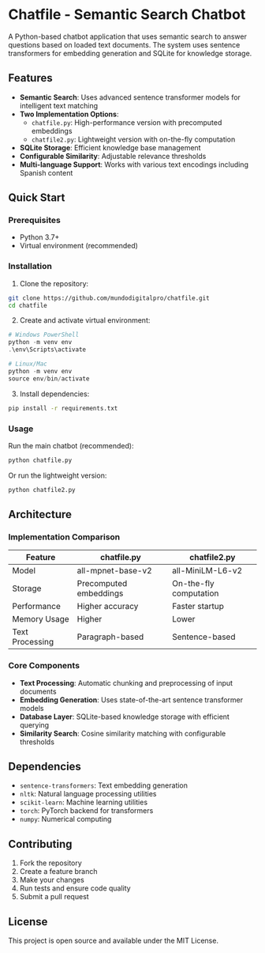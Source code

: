 # Chatfile - Semantic Search Chatbot

A Python-based chatbot application that uses semantic search to answer questions based on loaded text documents. The system uses sentence transformers for embedding generation and SQLite for knowledge storage.

## Features

- **Semantic Search**: Uses advanced sentence transformer models for intelligent text matching
- **Two Implementation Options**:
  - `chatfile.py`: High-performance version with precomputed embeddings
  - `chatfile2.py`: Lightweight version with on-the-fly computation
- **SQLite Storage**: Efficient knowledge base management
- **Configurable Similarity**: Adjustable relevance thresholds
- **Multi-language Support**: Works with various text encodings including Spanish content

## Quick Start

### Prerequisites

- Python 3.7+
- Virtual environment (recommended)

### Installation

1. Clone the repository:
```bash
git clone https://github.com/mundodigitalpro/chatfile.git
cd chatfile
```

2. Create and activate virtual environment:
```powershell
# Windows PowerShell
python -m venv env
.\env\Scripts\activate

# Linux/Mac
python -m venv env
source env/bin/activate
```

3. Install dependencies:
```bash
pip install -r requirements.txt
```

### Usage

Run the main chatbot (recommended):
```bash
python chatfile.py
```

Or run the lightweight version:
```bash
python chatfile2.py
```

## Architecture

### Implementation Comparison

| Feature | chatfile.py | chatfile2.py |
|---------|-------------|--------------|
| Model | all-mpnet-base-v2 | all-MiniLM-L6-v2 |
| Storage | Precomputed embeddings | On-the-fly computation |
| Performance | Higher accuracy | Faster startup |
| Memory Usage | Higher | Lower |
| Text Processing | Paragraph-based | Sentence-based |

### Core Components

- **Text Processing**: Automatic chunking and preprocessing of input documents
- **Embedding Generation**: Uses state-of-the-art sentence transformer models
- **Database Layer**: SQLite-based knowledge storage with efficient querying
- **Similarity Search**: Cosine similarity matching with configurable thresholds

## Dependencies

- `sentence-transformers`: Text embedding generation
- `nltk`: Natural language processing utilities
- `scikit-learn`: Machine learning utilities
- `torch`: PyTorch backend for transformers
- `numpy`: Numerical computing

## Contributing

1. Fork the repository
2. Create a feature branch
3. Make your changes
4. Run tests and ensure code quality
5. Submit a pull request

## License

This project is open source and available under the MIT License.